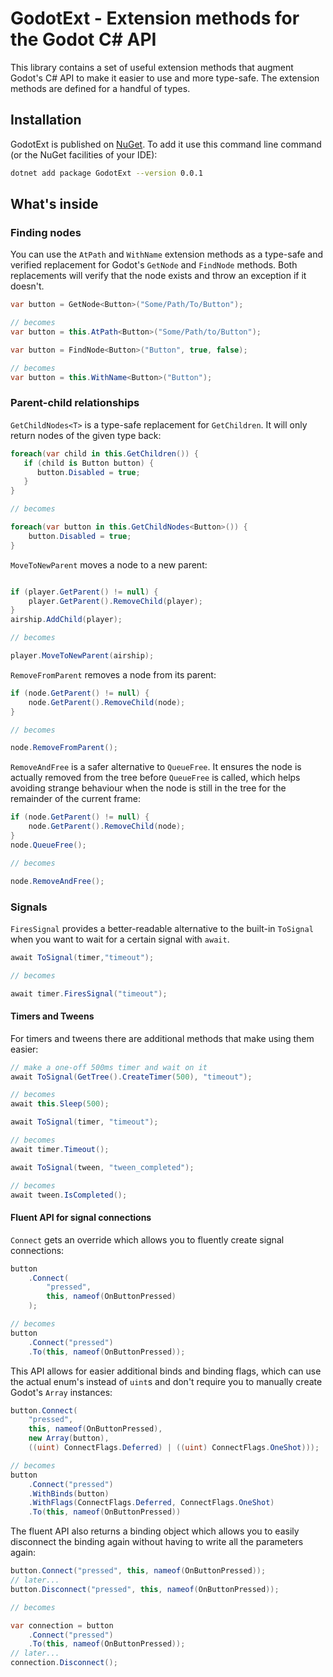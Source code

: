 # GodotExt - Extension methods for the Godot C# API

This library contains a set of useful extension methods that augment Godot's C# API to make it easier to use and more type-safe. The extension methods are defined for a handful of types. 

## Installation

GodotExt is published on [NuGet](https://www.nuget.org/packages/GodotExt). To add it use this command line command (or the NuGet facilities of your IDE):

```bash
dotnet add package GodotExt --version 0.0.1
```

## What's inside
### Finding nodes

You can use the `AtPath` and `WithName`  extension methods as a type-safe and verified replacement for Godot's `GetNode` and `FindNode` methods. Both replacements will verify that the node exists and throw an exception if it doesn't.

```csharp
var button = GetNode<Button>("Some/Path/To/Button");

// becomes
var button = this.AtPath<Button>("Some/Path/to/Button");
```

```csharp
var button = FindNode<Button>("Button", true, false);

// becomes
var button = this.WithName<Button>("Button");
```

### Parent-child relationships

`GetChildNodes<T>` is a type-safe replacement for `GetChildren`. It will only return nodes of the given type back:

```csharp
foreach(var child in this.GetChildren()) {
   if (child is Button button) {
      button.Disabled = true;
   }
}

// becomes   

foreach(var button in this.GetChildNodes<Button>()) {
    button.Disabled = true;
}
```

`MoveToNewParent` moves a node to a new parent:

```csharp

if (player.GetParent() != null) {
    player.GetParent().RemoveChild(player);
}
airship.AddChild(player);

// becomes

player.MoveToNewParent(airship);
```

`RemoveFromParent` removes a node from its parent:

```csharp
if (node.GetParent() != null) {
    node.GetParent().RemoveChild(node);
}

// becomes

node.RemoveFromParent();
```

`RemoveAndFree` is a safer alternative to `QueueFree`. It ensures the node is actually removed from the tree before `QueueFree`  is called, which helps avoiding strange behaviour when the node is still in the tree for the remainder of the current frame:

```csharp
if (node.GetParent() != null) {
    node.GetParent().RemoveChild(node);
}
node.QueueFree();

// becomes

node.RemoveAndFree();
```

### Signals
`FiresSignal` provides a better-readable alternative to the built-in `ToSignal`  when you want to wait for a certain signal with `await`.

```csharp
await ToSignal(timer,"timeout");

// becomes

await timer.FiresSignal("timeout");
```

#### Timers and Tweens
For timers and tweens there are additional methods that make using them easier:

```csharp
// make a one-off 500ms timer and wait on it
await ToSignal(GetTree().CreateTimer(500), "timeout");

// becomes
await this.Sleep(500);
```
```csharp
await ToSignal(timer, "timeout");

// becomes
await timer.Timeout();
```


```csharp
await ToSignal(tween, "tween_completed");

// becomes
await tween.IsCompleted();
```

#### Fluent API for signal connections

`Connect` gets an override which allows you to fluently create signal connections:

```csharp
button
    .Connect(
        "pressed",  
        this, nameof(OnButtonPressed)
    );

// becomes
button
    .Connect("pressed")
    .To(this, nameof(OnButtonPressed));
```

This API allows for easier additional binds and binding flags, which can use the actual enum's instead of `uint`s and don't require you to manually create Godot's `Array` instances:

```csharp
button.Connect(
    "pressed", 
    this, nameof(OnButtonPressed),
    new Array(button), 
    ((uint) ConnectFlags.Deferred) | ((uint) ConnectFlags.OneShot)));

// becomes
button
    .Connect("pressed")
    .WithBinds(button)
    .WithFlags(ConnectFlags.Deferred, ConnectFlags.OneShot)
    .To(this, nameof(OnButtonPressed))
```

The fluent API also returns a binding object which allows you to easily disconnect the binding again without having to write all the parameters again:

```csharp
button.Connect("pressed", this, nameof(OnButtonPressed));
// later...
button.Disconnect("pressed", this, nameof(OnButtonPressed));

// becomes

var connection = button
    .Connect("pressed")
    .To(this, nameof(OnButtonPressed));
// later...    
connection.Disconnect();    
```